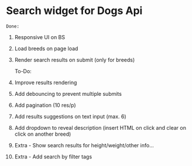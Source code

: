 # Search widget for Dogs Api

    Done:

1. Responsive UI on BS
2. Load breeds on page load
3. Render search results on submit (only for breeds)

   To-Do:

4. Improve results rendering
5. Add debouncing to prevent multiple submits
6. Add pagination (10 res/p)
7. Add results suggestions on text input (max. 6)
8. Add dropdown to reveal description (insert HTML on click and clear on click on another breed)
9. Extra - Show search results for height/weight/other info…
10. Extra - Add search by filter tags
